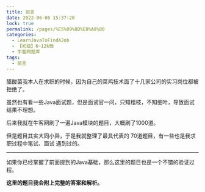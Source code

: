 ```yaml
---
title: 前言
date: 2022-06-06 15:37:20
lock: true
permalink: /pages/%E5%89%8D%E8%A8%80
categories: 
  - LearnJavaToFindAJob
  - 【初级】6~12k档
  - 牛客网题库
tags: 
  - 前言
---
```

醋酸菌我本人在求职的时候，因为自己的菜鸡技术面了十几家公司的实习岗位都被拒绝了。

虽然也有看一些Java面试题，但是面试官一问，只知粗枝，不知细叶，导致面试结果不理想。

后来我就在牛客网刷了一遍Java模块的题目，大概刷了1000道。

但是题目其实大同小异，于是我就整理了最具代表的 70道题目，有一些也是我求职过程中笔试、面试 遇到过的。

---

如果你已经掌握了前面提到的Java基础，那么这里的题目也是一个不错的验证过程。

**这里的题目我会附上完整的答案和解析。**




